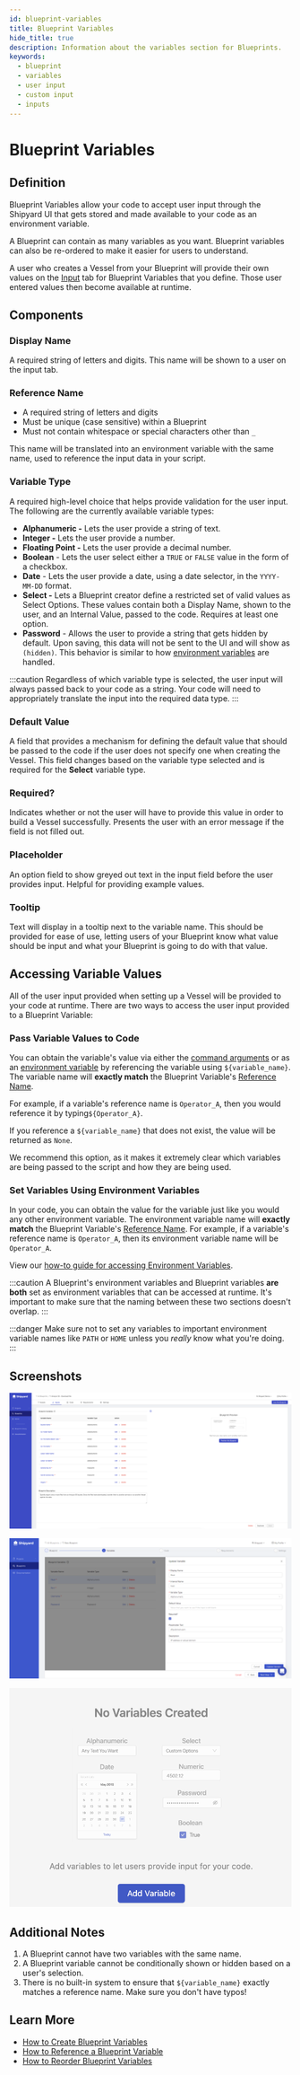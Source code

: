 ```yaml
---
id: blueprint-variables
title: Blueprint Variables
hide_title: true
description: Information about the variables section for Blueprints.
keywords:
  - blueprint
  - variables
  - user input
  - custom input
  - inputs
---
```


# Blueprint Variables

## Definition

Blueprint Variables allow your code to accept user input through the Shipyard UI that gets stored and made available to your code as an environment variable.

A Blueprint can contain as many variables as you want. Blueprint variables can also be re-ordered to make it easier for users to understand.

A user who creates a Vessel from your Blueprint will provide their own values on the [Input](vessel-inputs) tab for Blueprint Variables that you define. Those user entered values then become available at runtime.

## Components

### Display Name

A required string of letters and digits. This name will be shown to a user on the input tab.

### Reference Name

- A required string of letters and digits
- Must be unique \(case sensitive\) within a Blueprint
- Must not contain whitespace or special characters other than `_`

This name will be translated into an environment variable with the same name, used to reference the input data in your script. 

### Variable Type

A required high-level choice that helps provide validation for the user input. The following are the currently available variable types:

- **Alphanumeric -** Lets the user provide a string of text.
- **Integer -** Lets the user provide a number.
- **Floating Point -** Lets the user provide a decimal number.
- **Boolean** - Lets the user select either a `TRUE` or `FALSE` value in the form of a checkbox.
- **Date** - Lets the user provide a date, using a date selector, in the `YYYY-MM-DD` format.
- **Select -** Lets a Blueprint creator define a restricted set of valid values as Select Options. These values contain both a Display Name, shown to the user, and an Internal Value, passed to the code. Requires at least one option.
- **Password** - Allows the user to provide a string that gets hidden by default. Upon saving, this data will not be sent to the UI and will show as `(hidden)`. This behavior is similar to how [environment variables](../requirements/environment-variables.md) are handled.

:::caution
Regardless of which variable type is selected, the user input will always passed back to your code as a string. Your code will need to appropriately translate the input into the required data type.
:::

### Default Value

A field that provides a mechanism for defining the default value that should be passed to the code if the user does not specify one when creating the Vessel. This field changes based on the variable type selected and is required for the **Select** variable type.

### Required?

Indicates whether or not the user will have to provide this value in order to build a Vessel successfully. Presents the user with an error message if the field is not filled out.

### Placeholder

An option field to show greyed out text in the input field before the user provides input. Helpful for providing example values.

### Tooltip

Text will display in a tooltip next to the variable name. This should be provided for ease of use, letting users of your Blueprint know what value should be input and what your Blueprint is going to do with that value.

## Accessing Variable Values

All of the user input provided when setting up a Vessel will be provided to your code at runtime. There are two ways to access the user input provided to a Blueprint Variable:

### Pass Variable Values to Code

You can obtain the variable's value via either the [command arguments](../code/command) or as an [environment variable](../requirements/environment-variables) by referencing the variable using `${variable_name}`. The variable name will **exactly match** the Blueprint Variable's [Reference Name](blueprint-variables.md#reference-name).

For example, if a variable's reference name is `Operator_A`, then you would reference it by typing`${Operator_A}`.

If you reference a `${variable_name}` that does not exist, the value will be returned as `None`.

We recommend this option, as it makes it extremely clear which variables are being passed to the script and how they are being used.

### Set Variables Using Environment Variables

In your code, you can obtain the value for the variable just like you would any other environment variable. The environment variable name will **exactly match** the Blueprint Variable's [Reference Name](blueprint-variables.md#reference-name). For example, if a variable's reference name is `Operator_A`, then its environment variable name will be `Operator_A`.

View our [how-to guide for accessing Environment Variables](../../how-tos/access-environment-variables).

:::caution
A Blueprint's environment variables and Blueprint variables **are both** set as environment variables that can be accessed at runtime. It's important to make sure that the naming between these two sections doesn't overlap.
:::

:::danger
Make sure not to set any variables to important environment variable names like `PATH` or `HOME` unless you _really_ know what you're doing.
:::

## Screenshots

![Viewing all variables](../../.gitbook/assets/image_81.png)

![Editing a variable](../../.gitbook/assets/image_38.png)

![No variables](../../.gitbook/assets/shipyard_2021_03_12_10_42_39.png)

## Additional Notes

1. A Blueprint cannot have two variables with the same name.
2. A Blueprint variable cannot be conditionally shown or hidden based on a user's selection.
3. There is no built-in system to ensure that `${variable_name}` exactly matches a reference name. Make sure you don't have typos!

## Learn More

- [How to Create Blueprint Variables](../../how-tos/blueprints/create-blueprint-variables)
- [How to Reference a Blueprint Variable](../../how-tos/blueprints/reference-blueprint-variables)
- [How to Reorder Blueprint Variables](../../how-tos/blueprints/reorder-blueprint-variables)
